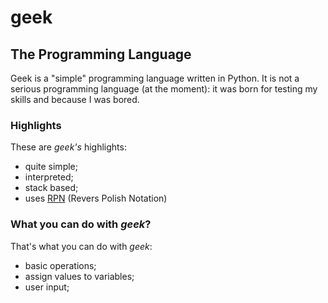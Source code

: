 # geek
## The Programming Language

Geek is a "simple" programming language written in Python.
It is not a serious programming language (at the moment): it was born for testing my skills and because I was bored.

### Highlights
These are *geek's* highlights:
- quite simple;
- interpreted;
- stack based;
- uses [RPN](https://en.wikipedia.org/wiki/Reverse_Polish_notation) (Revers Polish Notation)

### What you can do with *geek*?
That's what you can do with *geek*:
- basic operations;
- assign values to variables;
- user input;
